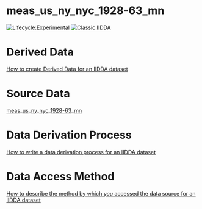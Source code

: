 
# meas_us_ny_nyc_1928-63_mn

[![Lifecycle:Experimental](https://img.shields.io/badge/Lifecycle-Experimental-339999)](<Redirect-URL>)
[![Classic IIDDA](https://img.shields.io/badge/Lifecycle-Experimental-339999)](https://davidearn.mcmaster.ca/iidda)

# Derived Data

[How to create Derived Data for an IIDDA dataset](https://github.com/davidearn/iidda/blob/main/CONTRIBUTING.md)

# Source Data

[meas_us_ny_nyc_1928-63_mn](https://raw.githubusercontent.com/davidearn/iidda/master/data/meas_us_ny_nyc_1928-63_mn/source-data/meas_us_ny_nyc_1928-63_mn.csv)

# Data Derivation Process

[How to write a data derivation process for an IIDDA dataset](https://github.com/davidearn/iidda/blob/main/CONTRIBUTING.md)

# Data Access Method

[How to describe the method by which _you_ accessed the data source for an IIDDA dataset](https://github.com/davidearn/iidda/blob/main/CONTRIBUTING.md)
